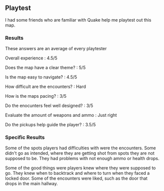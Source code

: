 ## Playtest 

I had some friends who are familiar with Quake help me playtest out this map.


### Results

These answers are an average of every playtester

Overall experience : 4.5/5

Does the map have a clear theme? : 5/5

Is the map easy to navigate? : 4.5/5

How difficult are the encounters? : Hard

How is the maps pacing? : 3/5

Do the enocunters feel well designed? : 3/5

Evaluate the amount of weapons and ammo : Just right

Do the pickups help guide the player? : 3.5/5

### Specific Results

Some of the spots players had difficulties with were the encounters. Some didn't go as intended, where they are getting shot from spots
they are not supposed to be. They had problems with not enough ammo or health drops. 

Some of the good things were players knew where they were supposed to go. They knew when to backtrack and where to turn when they faced a locked door.
Some of the encounters were liked, such as the door that drops in the main hallway. 

